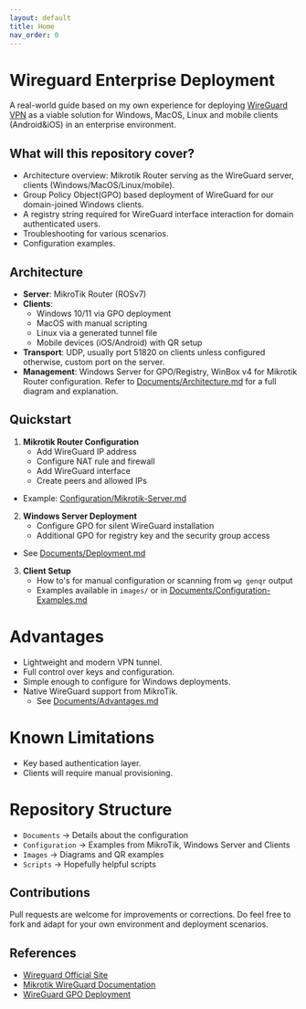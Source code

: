 ```yaml
---
layout: default
title: Home
nav_order: 0
---
```


# Wireguard Enterprise Deployment 

A real-world guide based on my own experience for deploying [WireGuard VPN](https://wireguard.com) as a viable solution for Windows, MacOS, Linux and mobile clients (Android&iOS) in an enterprise environment.

## What will this repository cover?

- Architecture overview: Mikrotik Router serving as the WireGuard server, clients (Windows/MacOS/Linux/mobile).
- Group Policy Object(GPO) based deployment of WireGuard for our domain-joined Windows clients.
- A registry string required for WireGuard interface interaction for domain authenticated users.
- Troubleshooting for various scenarios.
- Configuration examples.

## Architecture

- **Server**: MikroTik Router (ROSv7)
- **Clients**:
	- Windows 10/11 via GPO deployment
	- MacOS with manual scripting
	- Linux via a generated tunnel file
	- Mobile devices (iOS/Android) with QR setup
- **Transport**: UDP, usually port 51820 on clients unless configured otherwise, custom port on the server.
- **Management**: Windows Server for GPO/Registry, WinBox v4 for Mikrotik Router configuration.
Refer to [Documents/Architecture.md](https://github.com/ErlandAbazi/wireguard-enterprise-deployment/blob/main/Documents/Architecture.md) for a full diagram and explanation.

## Quickstart

1. **Mikrotik Router Configuration**
	- Add WireGuard IP address
	- Configure NAT rule and firewall
	- Add WireGuard interface
	- Create peers and allowed IPs
- Example: [Configuration/Mikrotik-Server.md](https://github.com/ErlandAbazi/wireguard-enterprise-deployment/blob/main/Configuration/Mikrotik-Server.md)

2. **Windows Server Deployment**
	- Configure GPO for silent WireGuard installation
	- Additional GPO for registry key and the security group access
- See [Documents/Deployment.md](https://github.com/ErlandAbazi/wireguard-enterprise-deployment/blob/main/Documents/Deployment.md)

3. **Client Setup**
	- How to's for manual configuration or scanning from `wg genqr` output
	- Examples available in `images/` or in [Documents/Configuration-Examples.md](https://github.com/ErlandAbazi/wireguard-enterprise-deployment/blob/main/Documents/Configuration-Examples.md)

# Advantages

- Lightweight and modern VPN tunnel.
- Full control over keys and configuration.
- Simple enough to configure for Windows deployments.
- Native WireGuard support from MikroTik.
	- See [Documents/Advantages.md](https://github.com/ErlandAbazi/wireguard-enterprise-deployment/blob/main/Documents/Advantages.md)

# Known Limitations

- Key based authentication layer.
- Clients will require manual provisioning.

# Repository Structure

- `Documents` -> Details about the configuration
- `Configuration` -> Examples from MikroTik, Windows Server and Clients
- `Images` -> Diagrams and QR examples
- `Scripts` -> Hopefully helpful scripts 

## Contributions 

Pull requests are welcome for improvements or corrections.
Do feel free to fork and adapt for your own environment and deployment scenarios.

## References

- [Wireguard Official Site](https://wireguard.com)
- [Mikrotik WireGuard Documentation](https://help.mikrotik.com/docs/spaces/ROS/pages/69664792/WireGuard)
 - [WireGuard GPO Deployment](https://github.com/WireGuard/wireguard-windows)
